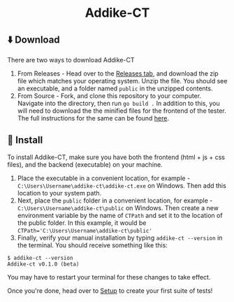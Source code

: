 <div align="center">
  <h1>Addike-CT</h1>
</div>

## ⬇️ Download 

There are two ways to download Addike-CT

1. From Releases - Head over to the [Releases tab](https://github.com/classPythonAddike/Challenge-Tester-Backend/releases), and download the zip file which matches your operating system. Unzip the file. You should see an executable, and a folder named `public` in the unzipped contents.
2. From Source - Fork, and clone this repository to your computer. Navigate into the directory, then run `go build .` In addition to this, you will need to download the the minified files for the frontend of the tester. The full instructions for the same can be found [here](https://github.com/classPythonAddike/Challenge-Tester-Frontend).

## 📁 Install 

To install Addike-CT, make sure you have both the frontend (html + js + css files), and the backend (executable) on your machine.

1. Place the executable in a convenient location, for example - `C:\Users\Username\addike-ct\addike-ct.exe` on Windows. Then add this location to your system path.
2. Next, place the `public` folder in a convenient location, for example - `C:\Users\Username\addike-ct\public` on Windows. Then create a new environment variable by the name of `CTPath` and set it to the location of the public folder. In this example, it would be `CTPath='C:\Users\Username\addike-ct\public'`
3. Finally, verify your manual installation by typing `addike-ct --version` in the terminal. You should receive something like this:
```
$ addike-ct --version
Addike-ct v0.1.0 (beta)
  ```
You may have to restart your terminal for these changes to take effect.

Once you're done, head over to [Setup](/Setup) to create your first suite of tests!
